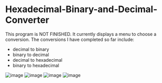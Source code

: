 # Hexadecimal-Binary-and-Decimal-Converter

This program is NOT FINISHED. It currently displays a menu to choose a conversion. The conversions I have completed so far include:
  - decimal to binary
  - binary to decimal
  - decimal to hexadecimal
  - binary to hexadecimal

![image](https://user-images.githubusercontent.com/95724102/221402727-1cbb62ac-2e26-43c1-aefe-d7092167b6b5.png)
![image](https://user-images.githubusercontent.com/95724102/221440399-bc3513bc-d066-4903-99b2-11d20ad25393.png)
![image](https://user-images.githubusercontent.com/95724102/222077006-0001aab7-1676-46d2-814d-2cffbb4193de.png)
![image](https://user-images.githubusercontent.com/95724102/222860608-c1a7b9f3-373d-4be1-aff0-b9b034bef4c7.png)

